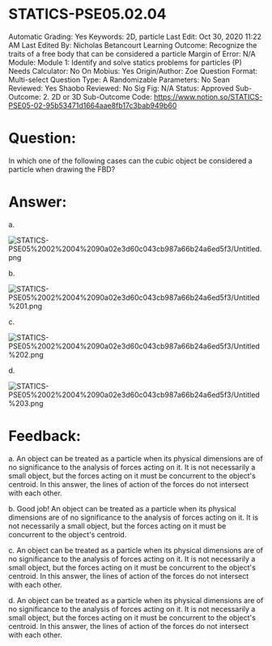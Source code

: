 # STATICS-PSE05.02.04

Automatic Grading: Yes
Keywords: 2D, particle
Last Edit: Oct 30, 2020 11:22 AM
Last Edited By: Nicholas Betancourt
Learning Outcome: Recognize the traits of a free body that can be considered a particle
Margin of Error: N/A
Module: Module 1: Identify and solve statics problems for particles (P)
Needs Calculator: No
On Mobius: Yes
Origin/Author: Zoe
Question Format: Multi-select
Question Type: A
Randomizable Parameters: No
Sean Reviewed: Yes
Shaobo Reviewed: No
Sig Fig: N/A
Status: Approved
Sub-Outcome: 2. 2D or 3D
Sub-Outcome Code: https://www.notion.so/STATICS-PSE05-02-95b53471d1664aae8fb17c3bab949b60

# Question:

In which one of the following cases can the cubic object be considered a particle when drawing the FBD? 

# Answer:

a.

![STATICS-PSE05%2002%2004%2090a02e3d60c043cb987a66b24a6ed5f3/Untitled.png](STATICS-PSE05%2002%2004%2090a02e3d60c043cb987a66b24a6ed5f3/Untitled.png)

b.

![STATICS-PSE05%2002%2004%2090a02e3d60c043cb987a66b24a6ed5f3/Untitled%201.png](STATICS-PSE05%2002%2004%2090a02e3d60c043cb987a66b24a6ed5f3/Untitled%201.png)

c.

![STATICS-PSE05%2002%2004%2090a02e3d60c043cb987a66b24a6ed5f3/Untitled%202.png](STATICS-PSE05%2002%2004%2090a02e3d60c043cb987a66b24a6ed5f3/Untitled%202.png)

d.

![STATICS-PSE05%2002%2004%2090a02e3d60c043cb987a66b24a6ed5f3/Untitled%203.png](STATICS-PSE05%2002%2004%2090a02e3d60c043cb987a66b24a6ed5f3/Untitled%203.png)

# Feedback:

a. An object can be treated as a particle when its physical dimensions are of no significance to the analysis of forces acting on it. It is not necessarily a small object, but the forces acting on it must be concurrent to the object's centroid.  In this answer, the lines of action of the forces do not intersect with each other. 

b. Good job! An object can be treated as a particle when its physical dimensions are of no significance to the analysis of forces acting on it. It is not necessarily a small object, but the forces acting on it must be concurrent to the object's centroid. 

c.  An object can be treated as a particle when its physical dimensions are of no significance to the analysis of forces acting on it. It is not necessarily a small object, but the forces acting on it must be concurrent to the object's centroid.  In this answer, the lines of action of the forces do not intersect with each other.

d.  An object can be treated as a particle when its physical dimensions are of no significance to the analysis of forces acting on it. It is not necessarily a small object, but the forces acting on it must be concurrent to the object's centroid.  In this answer, the lines of action of the forces do not intersect with each other.